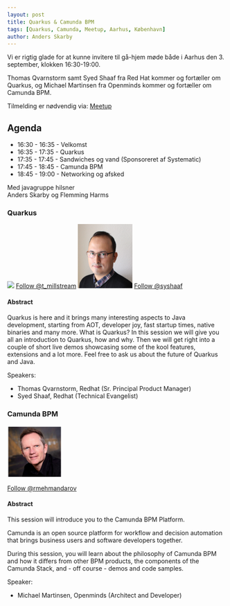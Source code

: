```yaml
---
layout: post
title: Quarkus & Camunda BPM
tags: [Quarkus, Camunda, Meetup, Aarhus, København]
author: Anders Skarby
---
```


Vi er rigtig glade for at kunne invitere til gå-hjem møde både i Aarhus den 3. september, klokken 16:30-19:00.

Thomas Qvarnstorm samt Syed Shaaf fra Red Hat kommer og fortæller om Quarkus, og Michael Martinsen fra Openminds kommer og fortæller om Camunda BPM.

Tilmelding er nødvendig via:  [Meetup](https://www.meetup.com/Aarhus-Javagruppen-Meetup/events/263651358/)

<!-- more -->

## Agenda
- 16:30 - 16:35 - Velkomst
- 16:35 - 17:35 - Quarkus
- 17:35 - 17:45 - Sandwiches og vand (Sponsoreret af Systematic)
- 17:45 - 18:45 - Camunda BPM
- 18:45 - 19:00 - Networking og afsked

Med javagruppe hilsner  
Anders Skarby og Flemming Harms

### Quarkus
<img src="/assets/img/speakers/Thomas-Qvanstorm-redhat.png" style="width: 25%;height: auto; margin: 0;padding: 0;">
<a href="https://twitter.com/t_millstream" class="twitter-follow-button" data-show-count="false">Follow @t_millstream</a>

<img src="/assets/img/speakers/Syed-Shaaf-redhat.png" style="width: 25%;height: auto; margin: 0;padding: 0;">
<a href="https://twitter.com/syshaaf" class="twitter-follow-button" data-show-count="false">Follow @syshaaf</a>

#### Abstract
Quarkus is here and it brings many interesting aspects to Java development, starting from AOT, developer joy, fast startup times,
native binaries and many more. What is Quarkus? In this session we will give you all an introduction to Quarkus, how and why.
Then we will get right into a couple of short live demos showcasing some of the kool features, extensions and a lot more.
Feel free to ask us about the future of Quarkus and Java.

Speakers:
- Thomas Qvarnstorm, Redhat (Sr. Principal Product Manager)
- Syed Shaaf, Redhat (Technical Evangelist)

### Camunda BPM
<img src="/assets/img/speakers/Michael-Martinsen-openminds.png" style="width: 25%;height: auto; margin: 0;padding: 0;">

<a href="https://twitter.com/rmehmandarov?ref_src=twsrc%5Etfw" class="twitter-follow-button" data-show-count="false">Follow @rmehmandarov</a><script async src="https://platform.twitter.com/widgets.js" charset="utf-8"></script>

#### Abstract

This session will introduce you to the Camunda BPM Platform.

Camunda is an open source platform for workflow and decision automation that brings business users and software developers together.

During this session, you will learn about the philosophy of Camunda BPM and how it differs from other BPM products, the components of the Camunda Stack, and - off course - demos and code samples.

Speaker:
- Michael Martinsen, Openminds (Architect and Developer)

<script async src="https://platform.twitter.com/widgets.js" charset="utf-8"></script>
